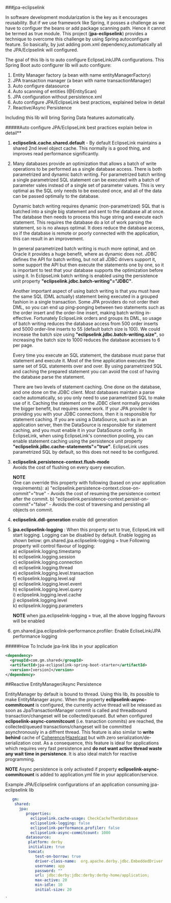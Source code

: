 ###jpa-eclipselink

In software development modularization is the key as it encourages reusability. But if we use framework like Spring, it
posses a challenge as we have to configuer the beans or add package scanning path. Hence it cannot be termed as true module.
This project (**jpa-eclipselink**) provides a technique to overcome this challenge by using Spring autoconfigure feature. So basically, by 
just adding pom.xml dependency,automatically all the JPA/Eclpselink will configured. 

The goal of this lib is to auto configure EclipseLink/JPA configurations. This Spring Boot auto configurer lib will
auto configure:
1. Entity Manager factory (a bean with name entityManagerFactory)
2. JPA transaction manager (a bean with name transactionManager)
3. Auto configure datasource
4. Auto scanning of entities (@EntityScan)
5. JPA configuration without persistence.xml
6. Auto configure JPA/EclipseLink best practices, explained below in detail
7. Reactive/Async Persistence

Including this lib will bring Spring Data features automatically. 

#####Auto configure JPA/EclipseLink best practices explain below in detail**

1. **eclipselink.cache.shared.default** - By default EclipseLink maintains a shared 2nd level object cache. This
   normally is a good thing, and improves read performance significantly. 
   
2. Many databases provide an optimization that allows a batch of write operations to be performed as a single database 
   access. There is both parametrized and dynamic batch writing. For parametrized batch writing a single parametrized 
   SQL statement can be executed with a batch of parameter vales instead of a single set of parameter values. This is 
   very optimal as the SQL only needs to be executed once, and all of the data can be passed optimally to the database.
   
   Dynamic batch writing requires dynamic (non-parametrized) SQL that is batched into a single big statement and sent to
   the database all at once. The database then needs to process this huge string and execute each statement. This 
   requires the database do a lot of work parsing the statement, so is no always optimal. It does reduce the database 
   access, so if the database is remote or poorly connected with the application, this can result in an improvement.
   
   In general parametrized batch writing is much more optimal, and on Oracle it provides a huge benefit, where as 
   dynamic does not. JDBC defines the API for batch writing, but not all JDBC drivers support it, some support the API
   but then execute the statements one by one, so it is important to test that your database supports the optimization 
   before using it. In EclipseLink batch writing is enabled using the persistence unit property 
   **"eclipselink.jdbc.batch-writing"="JDBC"**.
   
   Another important aspect of using batch writing is that you must have the same SQL (DML actually) statement being 
   executed in a grouped fashion in a single transaction. Some JPA providers do not order their DML, so you can end up 
   ping-ponging between two statements such as the order insert and the order-line insert, making batch 
   writing in-effective. Fortunately EclipseLink orders and groups its DML, so usage of batch writing reduces the 
   database access from 500 order inserts and 5000 order-line inserts to 55 (default batch size is 100). We could 
   increase the batch size using **"eclipselink.jdbc.batch-writing.size"**, so increasing the batch size to 1000 reduces 
   the database accesses to 6 per page.
   
   Every time you execute an SQL statement, the database must parse that statement and execute it. Most of the time 
   application executes the same set of SQL statements over and over. By using parametrized SQL and caching the 
   prepared statement you can avoid the cost of having the database parse the statement.
   
   There are two levels of statement caching. One done on the database, and one done on the JDBC client. Most databases 
   maintain a parse cache automatically, so you only need to use parametrized SQL to make use of it. Caching the 
   statement on the JDBC client normally provides the bigger benefit, but requires some work. If your JPA provider is 
   providing you with your JDBC connections, then it is responsible for statement caching. If you are using a 
   DataSource, such as in an application server, then the DataSource is responsible for statement caching, and you must 
   enable it in your DataSource config. In EclipseLink, when using EclipseLink's connection pooling, you can enable 
   statement caching using the persistence unit property **"eclipselink.jdbc.cache-statements"="true"**. EclipseLink 
   uses parametrized SQL by default, so this does not need to be configured.
   
 3. **eclipselink.persistence-context.flush-mode**   
     Avoids the cost of flushing on every query execution.
 
    **NOTE**  
        One can override this property with following (based on your application requirements):
        a) "eclipselink.persistence-context.close-on-commit"="true" - Avoids the cost of resuming the persistence context 
            after the commit.
        b) "eclipselink.persistence-context.persist-on-commit"="false" - Avoids the cost of traversing and persisting all 
            objects on commit. 
    
 4. **eclipselink.ddl-generation** enable ddl generation
 
 5. **jpa.eclipselink-logging** : When this property set to true, EclipseLink will start logging. 
    Logging can be disabled by default. Enable logging as shown below:
    gm.shared.jpa.eclipselink-logging = true
    Following property will control flavour of logging:  
    a) eclipselink.logging.timestamp  
    b) eclipselink.logging.session  
    c) eclipselink.logging.connection  
    d) eclipselink.logging.thread  
    e) eclipselink.logging.level.transaction  
    f) eclipselink.logging.level.sql  
    g) eclipselink.logging.level.event  
    h) eclipselink.logging.level.query  
    i) eclipselink.logging.level.cache  
    j) eclipselink.logging.level  
    k) eclipselink.logging.parameters  
    
    **NOTE** when jpa.eclipselink-logging = true, all the above logging flavours will be enabled
    
 6. gm.shared.jpa.eclipselink-performance.profiler: Enable EcliseLink/JPA performance logging
 
 
 #####How To Include jpa-link libs in your application  
   
   ````xml  
   <dependency>  
     <groupId>com.gm.shared</groupId>  
     <artifactId>jpa-eclipselink-spring-boot-starter</artifactId>  
     <version>[version]</version>  
   </dependency>
   ````
  
  ##Reactive EntityManager/Async Persistence
  
  EntityManager by default is bound to thread. Using this lib, its possible to make EntityManager async.
  When the property **eclipselink-async-commitcount** is configured, the currently active thread will be released as
  soon as JpaTransactionManager commit is called and threadbound transaction/changeset will be collected/queued. But when configured **eclipselink-async-commitcount** (i.e. tranaction commits) are reached, the collected/queued transactions/changeset
  will be committed asynchronously in a diffrent thread. This feature is also similar to **write behind** cache of [Coherence](https://docs.oracle.com/cd/E15357_01/coh.360/e15723/cache_rtwtwbra.htm#COHDG5177)/[Hazelcast](http://docs.hazelcast.org/docs/latest-dev/manual/html-single/index.html#map) but with zero
  serialization/de-serialization cost. As a consequence, this feature is ideal for applications which requires very fast
  persistence and **do not want active thread waste any wait time in persistence**. It is also ideal match for reactive programming. 
  
  **NOTE** Async persistence is only activated if property **eclipselink-async-commitcount** is added to application.yml
  file in your application/service.
  
   Example JPA/Eclipselink configurations of an application consuming jpa-eclipselink lib
   
   ```` yaml
      gm:
       shared:
         jpa:
            properties:
              eclipselink.cache-usage: CheckCacheThenDatabase
              eclipselink-logging: false
              eclipselink-performance.profiler: false
              eclipselink-async-commitcount: 1000
            datasource:
             platform: derby
             initialize: true
             tomcat:
                test-on-borrow: true
                driver-class-name:  org.apache.derby.jdbc.EmbeddedDriver
                username: app
                password: ""
                url: jdbc:derby:jdbc:derby:derby-home/application;
                max-active: 20
                min-idle: 10
                initial-size: 20
   ````

    `
    
   
   
   

